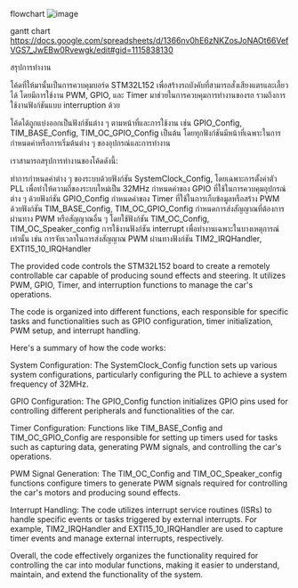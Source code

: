 flowchart 
![image](https://github.com/PoNatcha/2566-CPE311-Atomic/assets/153532005/1d6ef718-5361-4c17-ba3d-367c08f2f4f9)

gantt chart
https://docs.google.com/spreadsheets/d/1366nv0hE6zNKZosJoNAOt66VefVGS7_JwEBw0Rvewgk/edit#gid=1115838130

สรุปการทำงาน

โค้ดที่ให้มานั้นเป็นการควบคุมบอร์ด STM32L152 เพื่อสร้างรถบังคับที่สามารถสั่งเสียงแตรและเลี้ยวได้ โดยมีการใช้งาน PWM, GPIO, และ Timer มาช่วยในการควบคุมการทำงานของรถ รวมถึงการใช้งานฟังก์ชันแบบ interruption ด้วย

โค้ดได้ถูกแบ่งออกเป็นฟังก์ชันต่าง ๆ ตามหน้าที่และการใช้งาน เช่น GPIO_Config, TIM_BASE_Config, TIM_OC_GPIO_Config เป็นต้น โดยทุกฟังก์ชันมีหน้าที่เฉพาะในการกำหนดค่าหรือการเริ่มต้นต่าง ๆ ของอุปกรณ์และการทำงาน

เราสามารถสรุปการทำงานของโค้ดดังนี้:

ทำการกำหนดค่าต่าง ๆ ของระบบด้วยฟังก์ชัน SystemClock_Config, โดยเฉพาะการตั้งค่าตัว PLL เพื่อทำให้ความถี่ของระบบใหม่เป็น 32MHz
กำหนดค่าของ GPIO ที่ใช้ในการควบคุมอุปกรณ์ต่าง ๆ ด้วยฟังก์ชัน GPIO_Config
กำหนดค่าของ Timer ที่ใช้ในการเก็บข้อมูลหรือสร้าง PWM ด้วยฟังก์ชัน TIM_BASE_Config, TIM_OC_GPIO_Config
กำหนดการส่งสัญญาณที่ต้องการผ่านทาง PWM หรือสัญญาณอื่น ๆ โดยใช้ฟังก์ชัน TIM_OC_Config, TIM_OC_Speaker_config
การใช้งานฟังก์ชัน interrupt เพื่อทำงานเฉพาะในบางเหตุการณ์เท่านั้น เช่น การจับเวลาในการส่งสัญญาณ PWM ผ่านทางฟังก์ชัน TIM2_IRQHandler, EXTI15_10_IRQHandler

The provided code controls the STM32L152 board to create a remotely controllable car capable of producing sound effects and steering. It utilizes PWM, GPIO, Timer, and interruption functions to manage the car's operations.

The code is organized into different functions, each responsible for specific tasks and functionalities such as GPIO configuration, timer initialization, PWM setup, and interrupt handling.

Here's a summary of how the code works:

System Configuration: The SystemClock_Config function sets up various system configurations, particularly configuring the PLL to achieve a system frequency of 32MHz.

GPIO Configuration: The GPIO_Config function initializes GPIO pins used for controlling different peripherals and functionalities of the car.

Timer Configuration: Functions like TIM_BASE_Config and TIM_OC_GPIO_Config are responsible for setting up timers used for tasks such as capturing data, generating PWM signals, and controlling the car's operations.

PWM Signal Generation: The TIM_OC_Config and TIM_OC_Speaker_config functions configure timers to generate PWM signals required for controlling the car's motors and producing sound effects.

Interrupt Handling: The code utilizes interrupt service routines (ISRs) to handle specific events or tasks triggered by external interrupts. For example, TIM2_IRQHandler and EXTI15_10_IRQHandler are used to capture timer events and manage external interrupts, respectively.

Overall, the code effectively organizes the functionality required for controlling the car into modular functions, making it easier to understand, maintain, and extend the functionality of the system.
